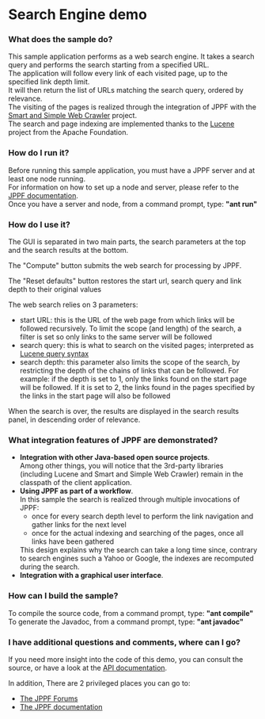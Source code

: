 # Search Engine demo

<h3>What does the sample do?</h3>
This sample application performs as a web search engine. It takes a search query and performs the search starting from a specified URL.<br>
The application will follow every link of each visited page, up to the specified link depth limit.<br>
It will then return the list of URLs matching the search query, ordered by relevance.<br>
The visiting of the pages is realized through the integration of JPPF with the <a href="https://crawler.dev.java.net">Smart and Simple Web Crawler</a> project.<br>
The search and page indexing are implemented thanks to the <a href="http://lucene.apache.org/">Lucene</a> project from the Apache Foundation.

<h3>How do I run it?</h3>
Before running this sample application, you must have a JPPF server and at least one node running.<br>
For information on how to set up a node and server, please refer to the <a href="https://www.jppf.org/doc/6.3/index.php?title=Introduction">JPPF documentation</a>.<br>
Once you have a server and node, from a command prompt, type: <b>&quot;ant run&quot;</b>

<h3>How do I use it?</h3>
<p>The GUI is separated in two main parts, the search parameters at the top and the search results at the bottom.
<p>The &quot;Compute&quot; button submits the web search for processing by JPPF.
<p>The &quot;Reset defaults&quot; button restores the start url, search query and link depth to their original values
<p>The web search relies on 3 parameters:
<ul class="samplesList">
  <li>start URL: this is the URL of the web page from which links will be followed recursively. To limit the scope (and length) of the search,
  a filter is set so only links to the same server will be followed</li>
  <li>search query: this is what to search on the visited pages; interpreted as <a href="http://lucene.apache.org/java/docs/queryparsersyntax.html">Lucene query syntax</a></li>
  <li>search depth: this parameter also limits the scope of the search, by restricting the depth of the chains of links that can be followed.
  For example: if the depth is set to 1, only the links found on the start page will be followed. If it is set to 2, the links found in the
  pages specified by the links in the start page will also be followed</li>
</ul>
When the search is over, the results are displayed in the search results panel, in descending order of relevance.

<h3>What integration features of JPPF are demonstrated?</h3>
<ul class="samplesList">
  <li><b>Integration with other Java-based open source projects</b>.<br>
  Among other things, you will notice that the 3rd-party libraries (including Lucene and Smart and Simple Web Crawler) remain in the
  classpath of the client application.</li>
  <li><b>Using JPPF as part of a workflow</b>.<br>
    In this sample the search is realized through multiple invocations of JPPF:
    <ul class="samplesNestedList">
      <li>once for every search depth level to perform the link navigation and gather links for the next level</li>
      <li>once for the actual indexing and searching of the pages, once all links have been gathered</li>
    </ul>
    This design explains why the search can take a long time since, contrary to search engines such a Yahoo or Google, the indexes are
    recomputed during the search.
  </li>
  <li><b>Integration with a graphical user interface</b>.</li>
</ul>

<h3>How can I build the sample?</h3>
To compile the source code, from a command prompt, type: <b>&quot;ant compile&quot;</b><br>
To generate the Javadoc, from a command prompt, type: <b>&quot;ant javadoc&quot;</b>

<h3>I have additional questions and comments, where can I go?</h3>
<p>If you need more insight into the code of this demo, you can consult the source, or have a look at the
<a href="javadoc/index.html">API documentation</a>.
<p>In addition, There are 2 privileged places you can go to:
<ul class="samplesList">
  <li><a href="https://www.jppf.org/forums">The JPPF Forums</a></li>
  <li><a href="https://www.jppf.org/doc/6.2">The JPPF documentation</a></li>
</ul>

